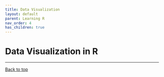 ```yaml
---
title: Data Visualization
layout: default
parent: Learning R
nav_order: 4
has_children: true
---
```


# Data Visualization in R

---

[Back to top](#top)
